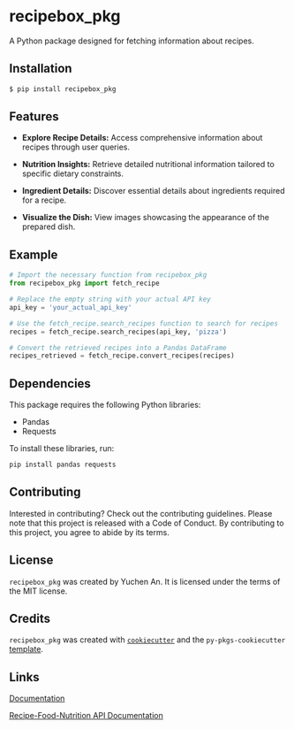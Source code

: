 # recipebox_pkg

A Python package designed for fetching information about recipes.

## Installation

```bash
$ pip install recipebox_pkg
```
## Features

- **Explore Recipe Details:** Access comprehensive information about recipes through user queries.

- **Nutrition Insights:** Retrieve detailed nutritional information tailored to specific dietary constraints.

- **Ingredient Details:** Discover essential details about ingredients required for a recipe.

- **Visualize the Dish:** View images showcasing the appearance of the prepared dish.

## Example

```python
# Import the necessary function from recipebox_pkg
from recipebox_pkg import fetch_recipe

# Replace the empty string with your actual API key
api_key = 'your_actual_api_key'

# Use the fetch_recipe.search_recipes function to search for recipes 
recipes = fetch_recipe.search_recipes(api_key, 'pizza')

# Convert the retrieved recipes into a Pandas DataFrame
recipes_retrieved = fetch_recipe.convert_recipes(recipes)
```

## Dependencies

This package requires the following Python libraries:
- Pandas
- Requests

To install these libraries, run:

```bash
pip install pandas requests
```
## Contributing

Interested in contributing? Check out the contributing guidelines. Please note that this project is released with a Code of Conduct. By contributing to this project, you agree to abide by its terms.

## License

`recipebox_pkg` was created by Yuchen An. It is licensed under the terms of the MIT license.

## Credits

`recipebox_pkg` was created with [`cookiecutter`](https://cookiecutter.readthedocs.io/en/latest/) and the `py-pkgs-cookiecutter` [template](https://github.com/py-pkgs/py-pkgs-cookiecutter).

## Links

[Documentation](file:///Users/anyuchen/Desktop/recipebox_pkg/docs/_build/html/index.html)

[Recipe-Food-Nutrition API Documentation](https://spoonacular.com/food-api/docs)

